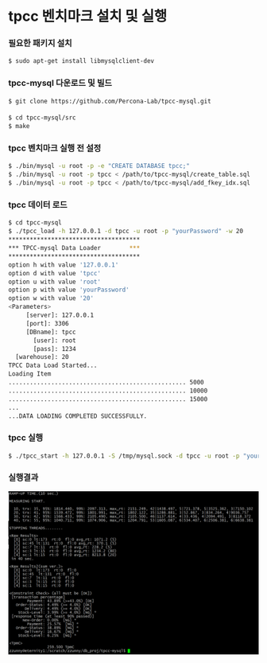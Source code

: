 # tpcc 벤치마크 설치 및 실행

### 필요한 패키지 설치
``` bash
$ sudo apt-get install libmysqlclient-dev
```

### tpcc-mysql 다운로드 및 빌드
``` bash
$ git clone https://github.com/Percona-Lab/tpcc-mysql.git

$ cd tpcc-mysql/src
$ make
```

### tpcc 벤치마크 실행 전 설정
``` bash
$ ./bin/mysql -u root -p -e "CREATE DATABASE tpcc;"
$ ./bin/mysql -u root -p tpcc < /path/to/tpcc-mysql/create_table.sql
$ ./bin/mysql -u root -p tpcc < /path/to/tpcc-mysql/add_fkey_idx.sql
```

### tpcc 데이터 로드
``` bash
$ cd tpcc-mysql
$ ./tpcc_load -h 127.0.0.1 -d tpcc -u root -p "yourPassword" -w 20
*************************************
*** TPCC-mysql Data Loader        ***
*************************************
option h with value '127.0.0.1'
option d with value 'tpcc'
option u with value 'root'
option p with value 'yourPassword'
option w with value '20'
<Parameters>
     [server]: 127.0.0.1
     [port]: 3306
     [DBname]: tpcc
       [user]: root
       [pass]: 1234
  [warehouse]: 20
TPCC Data Load Started...
Loading Item
.................................................. 5000
.................................................. 10000
.................................................. 15000
...
...DATA LOADING COMPLETED SUCCESSFULLY.
```

### tpcc 실행
``` bash
$ ./tpcc_start -h 127.0.0.1 -S /tmp/mysql.sock -d tpcc -u root -p "yourPassword" -w 20 -c 8 -r 10 -l 1200 | tee tpcc-result.txt
```


### 실행결과
![tpcc-result](image/tpcc-result.png)
